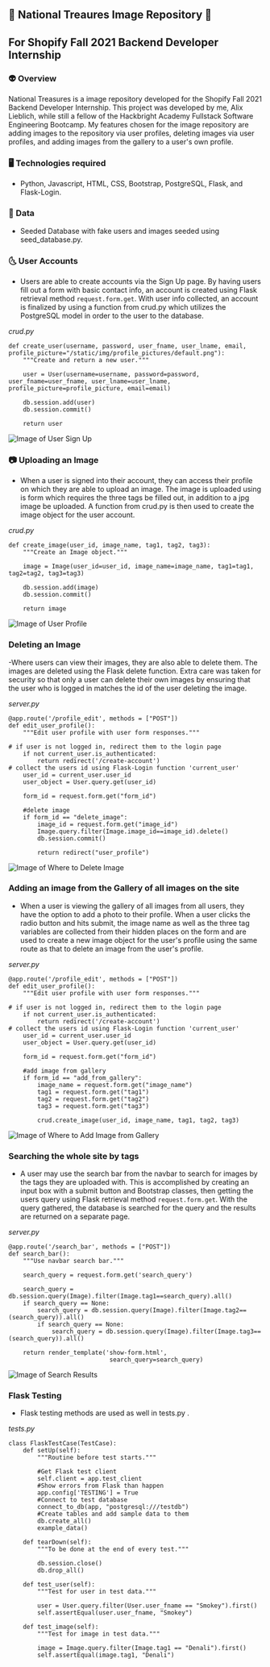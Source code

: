 ## 🔭 National Treaures Image Repository 🌠

## For Shopify Fall 2021 Backend Developer Internship

###  👽 Overview

National Treasures is a image repository developed for the Shopify Fall 2021 Backend Developer Internship.
This project was developed by me, Alix Lieblich, while still a fellow of the Hackbright Academy Fullstack Software Engineering Bootcamp. My features chosen for the image repository are adding images to the repository via user profiles, deleting images via user profiles, and adding images from the gallery to a user's own profile. 

### 🖥️ Technologies required 

- Python, Javascript, HTML, CSS, Bootstrap, PostgreSQL, Flask, and Flask-Login. 

### 🌌 Data

- Seeded Database with fake users and images seeded using seed_database.py.

### 🌜 User Accounts

- Users are able to create accounts via the Sign Up page. By having users fill out a form with basic contact info, an account is created using Flask retrieval method ```request.form.get```. With user info collected, an account is finalized by using a function from crud.py which utilizes the PostgreSQL model in order to the user to the database.

*crud.py*
```
def create_user(username, password, user_fname, user_lname, email, profile_picture="/static/img/profile_pictures/default.png"):
    """Create and return a new user."""

    user = User(username=username, password=password, user_fname=user_fname, user_lname=user_lname, profile_picture=profile_picture, email=email)

    db.session.add(user)
    db.session.commit()

    return user
```

![Image of User Sign Up](/static/img/readme/create-account.png)


### 📷 Uploading an Image

- When a user is signed into their account, they can access their profile on which they are able to upload an image. The image is uploaded using is form which requires the three tags be filled out, in addition to a jpg image be uploaded. A function from crud.py is then used to create the image object for the user account.

*crud.py*
```
def create_image(user_id, image_name, tag1, tag2, tag3):
    """Create an Image object."""

    image = Image(user_id=user_id, image_name=image_name, tag1=tag1, tag2=tag2, tag3=tag3)

    db.session.add(image)
    db.session.commit()

    return image

```

![Image of User Profile](/static/img/readme/user__profile.png)

### Deleting an Image

-Where users can view their images, they are also able to delete them. The images are deleted using the Flask delete function. Extra care was taken for security so that only a user can delete their own images by ensuring that the user who is logged in matches the id of the user deleting the image.

*server.py*
```
@app.route('/profile_edit', methods = ["POST"])
def edit_user_profile():
    """Edit user profile with user form responses."""

# if user is not logged in, redirect them to the login page
    if not current_user.is_authenticated:
        return redirect('/create-account')
# collect the users id using Flask-Login function 'current_user'
    user_id = current_user.user_id
    user_object = User.query.get(user_id)
   
    form_id = request.form.get("form_id")

    #delete image
    if form_id == "delete_image":
        image_id = request.form.get("image_id")
        Image.query.filter(Image.image_id==image_id).delete()
        db.session.commit()

        return redirect("user_profile")
```

![Image of Where to Delete Image](/static/img/readme/user_profile.png)

### Adding an image from the Gallery of all images on the site

- When a user is viewing the gallery of all images from all users, they have the option to add a photo to their profile. When a user clicks the radio button and hits submit, the image name as well as the three tag variables are collected from their hidden places on the form and are used to create a new image object for the user's profile using the same route as that to delete an image from the user's profile.

*server.py*
```
@app.route('/profile_edit', methods = ["POST"])
def edit_user_profile():
    """Edit user profile with user form responses."""

# if user is not logged in, redirect them to the login page
    if not current_user.is_authenticated:
        return redirect('/create-account')
# collect the users id using Flask-Login function 'current_user'
    user_id = current_user.user_id
    user_object = User.query.get(user_id)
   
    form_id = request.form.get("form_id")
    
    #add image from gallery
    if form_id == "add_from_gallery":
        image_name = request.form.get("image_name")
        tag1 = request.form.get("tag1")
        tag2 = request.form.get("tag2")
        tag3 = request.form.get("tag3")

        crud.create_image(user_id, image_name, tag1, tag2, tag3)
```

![Image of Where to Add Image from Gallery](/static/img/readme/all_images.png)

### Searching the whole site by tags

- A user may use the search bar from the navbar to search for images by the tags they are uploaded with. This is accomplished by creating an input box with a submit button and Bootstrap classes, then getting the users query using Flask retrieval method ```request.form.get```. With the query gathered, the database is searched for the query and the results are returned on a separate page.

*server.py*
```
@app.route('/search_bar', methods = ["POST"])
def search_bar():
    """Use navbar search bar."""

    search_query = request.form.get('search_query')

    search_query = db.session.query(Image).filter(Image.tag1==search_query).all()
    if search_query == None:
        search_query = db.session.query(Image).filter(Image.tag2==(search_query)).all()
        if search_query == None:
            search_query = db.session.query(Image).filter(Image.tag3==(search_query)).all()
    
    return render_template('show-form.html',
                            search_query=search_query)
```

![Image of Search Results](/static/img/readme/search_results.png)

### Flask Testing

- Flask testing methods are used as well in tests.py .

*tests.py*
```
class FlaskTestCase(TestCase):
    def setUp(self):
        """Routine before test starts."""

        #Get Flask test client
        self.client = app.test_client
        #Show errors from Flask than happen
        app.config['TESTING'] = True
        #Connect to test database
        connect_to_db(app, "postgresql:///testdb")
        #Create tables and add sample data to them
        db.create_all()
        example_data()

    def tearDown(self):
        """To be done at the end of every test."""

        db.session.close()
        db.drop_all()

    def test_user(self):
        """Test for user in test data."""

        user = User.query.filter(User.user_fname == "Smokey").first()
        self.assertEqual(user.user_fname, "Smokey")

    def test_image(self):
        """Test for image in test data."""

        image = Image.query.filter(Image.tag1 == "Denali").first()
        self.assertEqual(image.tag1, "Denali")
```
